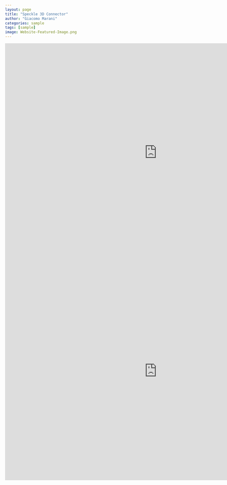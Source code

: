 ```yaml
---
layout: page
title: "Speckle 3D Connector"
author: "Giacomo Marani"
categories: sample
tags: [sample]
image: Website-Featured-Image.png
---
```


<style>
  .page-content iframe {
    display: block;
    margin: 20px auto;
    max-width: 100%;
    height: 720px !important; /* Altezza specifica per l'iframe */
    border: 1px solid #ddd; /* Bordo opzionale */
  }
</style>

<iframe title="Speckle" src="https://app.speckle.systems/projects/86d4d1ad64/models/cf21bc8b8a#embed=%7B%22isEnabled%22%3Atrue%7D" width="1000" height="720" frameborder="0"></iframe>

<iframe title="Speckle" src="https://app.speckle.systems/projects/86d4d1ad64/models/0c6e7dac45#embed=%7B%22isEnabled%22%3Atrue%7D" width="1000" height="720" frameborder="0"></iframe>
